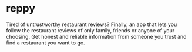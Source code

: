 # reppy
Tired of untrustworthy restaurant reviews? Finally, an app that lets you follow the restaurant reviews of only family, friends or anyone of your choosing. Get honest and reliable information from someone you trust and find a restaurant you want to go.
